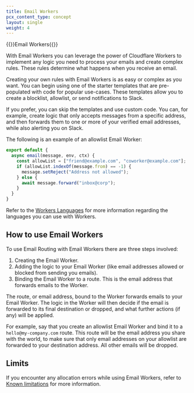 ```yaml
---
title: Email Workers
pcx_content_type: concept
layout: single
weight: 4
---
```


{{<beta>}}Email Workers{{</beta>}}

With Email Workers you can leverage the power of Cloudflare Workers to implement any logic you need to process your emails and create complex rules. These rules determine what happens when you receive an email.

Creating your own rules with Email Workers is as easy or complex as you want. You can begin using one of the starter templates that are pre-populated with code for popular use-cases. These templates allow you to create a blocklist, allowlist, or send notifications to Slack.

If you prefer, you can skip the templates and use custom code. You can, for example, create logic that only accepts messages from a specific address, and then forwards them to one or more of your verified email addresses, while also alerting you on Slack. 

The following is an example of an allowlist Email Worker: 

```js
export default {
  async email(message, env, ctx) {
    const allowList = ["friend@example.com", "coworker@example.com"];    
    if (allowList.indexOf(message.from) == -1) {
      message.setReject("Address not allowed");
    } else {
      await message.forward("inbox@corp");
    }
  }
}
```

Refer to the [Workers Languages](/workers/platform/languages/) for more information regarding the languages you can use with Workers.

## How to use Email Workers

To use Email Routing with Email Workers there are three steps involved:

1. Creating the Email Worker.
2. Adding the logic to your Email Worker (like email addresses allowed or blocked from sending you emails).
3. Binding the Email Worker to a route. This is the email address that forwards emails to the Worker.

The route, or email address, bound to the Worker forwards emails to your Email Worker. The logic in the Worker will then decide if the email is forwarded to its final destination or dropped, and what further actions (if any) will be applied. 

For example, say that you create an allowlist Email Worker and bind it to a `hello@my-company.com` route. This route will be the email address you share with the world, to make sure that only email addresses on your allowlist are forwarded to your destination address. All other emails will be dropped.

## Limits

If you encounter any allocation errors while using Email Workers, refer to [Known limitations](/email-routing/known-limitations/#email-workers-size-limits) for more information.